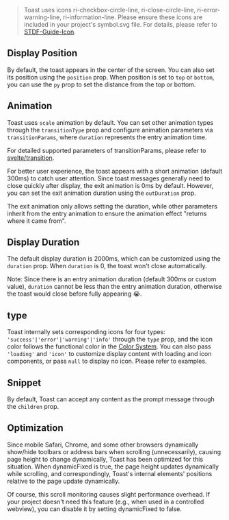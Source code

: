 > Toast uses icons ri-checkbox-circle-line, ri-close-circle-line, ri-error-warning-line, ri-information-line. Please ensure these icons are included in your project's symbol.svg file. For details, please refer to [STDF-Guide-Icon](https://stdf.design/#/guide/icon).

## Display Position

By default, the toast appears in the center of the screen. You can also set its position using the `position` prop. When position is set to `top` or `bottom`, you can use the `py` prop to set the distance from the top or bottom.

## Animation

Toast uses `scale` animation by default. You can set other animation types through the `transitionType` prop and configure animation parameters via `transitionParams`, where `duration` represents the entry animation time.

For detailed supported parameters of transitionParams, please refer to [svelte/transition](https://svelte.dev/docs#run-time-svelte-transition).

For better user experience, the toast appears with a short animation (default 300ms) to catch user attention. Since toast messages generally need to close quickly after display, the exit animation is 0ms by default. However, you can set the exit animation duration using the `outDuration` prop.

The exit animation only allows setting the duration, while other parameters inherit from the entry animation to ensure the animation effect "returns where it came from".

## Display Duration

The default display duration is 2000ms, which can be customized using the `duration` prop. When `duration` is 0, the toast won't close automatically.

Note: Since there is an entry animation duration (default 300ms or custom value), `duration` cannot be less than the entry animation duration, otherwise the toast would close before fully appearing 😭.

## type

Toast internally sets corresponding icons for four types: `'success'|'error'|'warning'|'info'` through the `type` prop, and the icon color follows the functional color in the [Color System](https://stdf.design/guide/color). You can also pass `'loading'` and `'icon'` to customize display content with loading and icon components, or pass `null` to display no icon. Please refer to examples.

## Snippet

By default, Toast can accept any content as the prompt message through the `children` prop.

## Optimization

Since mobile Safari, Chrome, and some other browsers dynamically show/hide toolbars or address bars when scrolling (unnecessarily), causing page height to change dynamically, Toast has been optimized for this situation. When dynamicFixed is true, the page height updates dynamically while scrolling, and correspondingly, Toast's internal elements' positions relative to the page update dynamically.

Of course, this scroll monitoring causes slight performance overhead. If your project doesn't need this feature (e.g., when used in a controlled webview), you can disable it by setting dynamicFixed to false.
